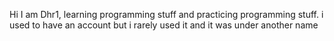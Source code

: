 Hi I am Dhr1, learning programming stuff and practicing programming stuff. i used to have an account but i rarely used it and it was under another name
